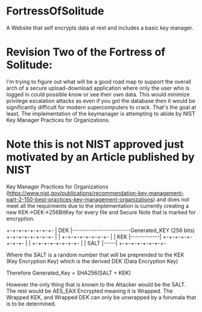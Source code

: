 # FortressOfSolitude
A Website that self encrypts data at rest and includes a basic key manager.

# Revision Two of the Fortress of Solitude:
I'm trying to figure out what will be a good road map to support the overall arch of a secure upload-download application where only the user who is logged in could possible know or see their own data. This would minimize privilege escalation attacks as even if you got the database then it would be significantly difficult for modern supercomputers to crack. That's the goal at least, The implementation of the keymanager is attempting to abide by NIST Key Manager Practices for Organizations. 

# Note this is not NIST approved just motivated by an Article published by NIST
Key Manager Practices for Organizations (https://www.nist.gov/publications/recommendation-key-management-part-2-150-best-practices-key-management-organizations)
and does not meet all the requirments due to the implementation is currently creating a new KEK->DEK->256BitKey for every file and Secure Note that is marked for encryption.


+-+-+-+-+-+-+-+-
| DEK            |------------------------Generated_KEY (256 bits)
+-+-+-+-+-+-+-+- |
|
+-+-+-+-+-+-+-+- |
| KEK            |------------|
+-+-+-+-+-+-+-+- |
|
+-+-+-+-+-+-+-+- |
| SALT           |-----|
+-+-+-+-+-+-+-+-

Where the SALT is a random number that will be preprended to the KEK (Key Encryption Key) which is the derived DEK (Data Encryption Key)

Therefore Generated_Key = SHA256(SALT + KEK)

However the only thing that is known to the Attacker would be the SALT. The rest would be AES_EAX Encrypted meaning it is Wrapped. The Wrapped KEK, and Wrapped DEK can only be unwrapped by a forumala that is to be determined.
